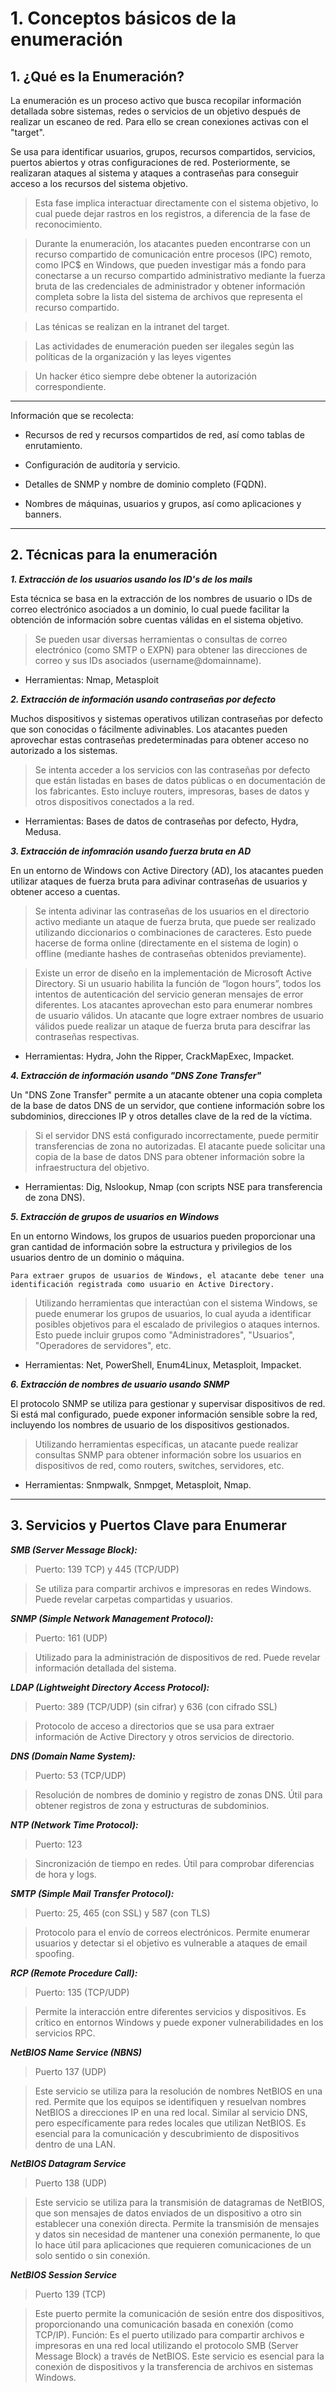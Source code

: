 # 1. Conceptos básicos de la enumeración

## 1. ¿Qué es la Enumeración?

La enumeración es un proceso activo que busca recopilar información detallada sobre sistemas, redes o servicios de un objetivo después de realizar un escaneo de red. Para ello se crean conexiones activas con el "target".

Se usa para identificar usuarios, grupos, recursos compartidos, servicios, puertos abiertos y otras configuraciones de red. Posteriormente, se realizaran ataques al sistema y ataques a contraseñas para conseguir acceso a los recursos del sistema objetivo.

> Esta fase implica interactuar directamente con el sistema objetivo, lo cual puede dejar rastros en los registros, a diferencia de la fase de reconocimiento.

> Durante la enumeración, los atacantes pueden encontrarse con un recurso compartido de comunicación entre procesos (IPC) remoto, como IPC$ en Windows, que pueden investigar más a fondo para conectarse a un recurso compartido administrativo mediante la fuerza bruta de las credenciales de administrador y obtener información completa sobre la lista del sistema de archivos que representa el recurso compartido.

> Las ténicas se realizan en la intranet del target.

> Las actividades de enumeración pueden ser ilegales según las políticas de la organización y las leyes vigentes
    
> Un hacker ético siempre debe obtener la autorización correspondiente.

---

Información que se recolecta:
- Recursos de red y recursos compartidos de red, así como tablas de enrutamiento.

- Configuración de auditoría y servicio.

- Detalles de SNMP y nombre de dominio completo (FQDN).

- Nombres de máquinas, usuarios y grupos, así como aplicaciones y banners.

---

## 2. Técnicas para la enumeración

***1. Extracción de los usuarios usando los ID's de los mails***

  Esta técnica se basa en la extracción de los nombres de usuario o IDs de correo electrónico asociados a un dominio, lo cual puede facilitar la obtención de información sobre cuentas válidas en el sistema objetivo.

  > Se pueden usar diversas herramientas o consultas de correo electrónico (como SMTP o EXPN) para obtener las direcciones de correo y sus IDs asociados (username@domainname).
  
  - Herramientas: Nmap, Metasploit

***2.  Extracción de información usando contraseñas por defecto***

  Muchos dispositivos y sistemas operativos utilizan contraseñas por defecto que son conocidas o fácilmente adivinables. Los atacantes pueden aprovechar estas contraseñas predeterminadas para obtener acceso no autorizado a los sistemas.

  > Se intenta acceder a los servicios con las contraseñas por defecto que están listadas en bases de datos públicas o en documentación de los fabricantes. Esto incluye routers, impresoras, bases de datos y otros dispositivos conectados a la red.

 - Herramientas: Bases de datos de contraseñas por defecto, Hydra, Medusa.

***3. Extracción de infomración usando fuerza bruta en AD***

En un entorno de Windows con Active Directory (AD), los atacantes pueden utilizar ataques de fuerza bruta para adivinar contraseñas de usuarios y obtener acceso a cuentas.

> Se intenta adivinar las contraseñas de los usuarios en el directorio activo mediante un ataque de fuerza bruta, que puede ser realizado utilizando diccionarios o combinaciones de caracteres. Esto puede hacerse de forma online (directamente en el sistema de login) o offline (mediante hashes de contraseñas obtenidos previamente).

> Existe un error de diseño en la implementación de Microsoft Active Directory. Si un usuario habilita la función de “logon hours”, todos los intentos de autenticación del servicio generan mensajes de error diferentes. Los atacantes aprovechan esto para enumerar nombres de usuario válidos. Un atacante que logre extraer nombres de usuario válidos puede realizar un ataque de fuerza bruta para descifrar las contraseñas respectivas. 

 - Herramientas: Hydra, John the Ripper, CrackMapExec, Impacket.

***4. Extracción de información usando "DNS Zone Transfer"***

  Un "DNS Zone Transfer" permite a un atacante obtener una copia completa de la base de datos DNS de un servidor, que contiene información sobre los subdominios, direcciones IP y otros detalles clave de la red de la víctima.

  > Si el servidor DNS está configurado incorrectamente, puede permitir transferencias de zona no autorizadas. El atacante puede solicitar una copia de la base de datos DNS para obtener información sobre la infraestructura del objetivo.

 - Herramientas: Dig, Nslookup, Nmap (con scripts NSE para transferencia de zona DNS).

***5. Extracción de grupos de usuarios en Windows***

En un entorno Windows, los grupos de usuarios pueden proporcionar una gran cantidad de información sobre la estructura y privilegios de los usuarios dentro de un dominio o máquina.

    Para extraer grupos de usuarios de Windows, el atacante debe tener una identificación registrada como usuario en Active Directory.

> Utilizando herramientas que interactúan con el sistema Windows, se puede enumerar los grupos de usuarios, lo cual ayuda a identificar posibles objetivos para el escalado de privilegios o ataques internos. Esto puede incluir grupos como "Administradores", "Usuarios", "Operadores de servidores", etc.

- Herramientas: Net, PowerShell, Enum4Linux, Metasploit, Impacket.

***6. Extracción de nombres de usuario usando SNMP***

El protocolo SNMP se utiliza para gestionar y supervisar dispositivos de red. Si está mal configurado, puede exponer información sensible sobre la red, incluyendo los nombres de usuario de los dispositivos gestionados.

> Utilizando herramientas específicas, un atacante puede realizar consultas SNMP para obtener información sobre los usuarios en dispositivos de red, como routers, switches, servidores, etc.

- Herramientas: Snmpwalk, Snmpget, Metasploit, Nmap. 

---

## 3. Servicios y Puertos Clave para Enumerar
***SMB (Server Message Block):***
> Puerto: 139 TCP) y 445 (TCP/UDP)

> Se utiliza para compartir archivos e impresoras en redes Windows. Puede revelar carpetas compartidas y usuarios.

***SNMP (Simple Network Management Protocol):***
> Puerto: 161 (UDP)

> Utilizado para la administración de dispositivos de red. Puede revelar información detallada del sistema.

***LDAP (Lightweight Directory Access Protocol):***
> Puerto: 389 (TCP/UDP) (sin cifrar) y 636 (con cifrado SSL)

> Protocolo de acceso a directorios que se usa para extraer información de Active Directory y otros servicios de directorio.

***DNS (Domain Name System):***
> Puerto: 53 (TCP/UDP)

> Resolución de nombres de dominio y registro de zonas DNS. Útil para obtener registros de zona y estructuras de subdominios.

***NTP (Network Time Protocol):***
> Puerto: 123

> Sincronización de tiempo en redes. Útil para comprobar diferencias de hora y logs.

***SMTP (Simple Mail Transfer Protocol):***
> Puerto: 25, 465 (con SSL) y 587 (con TLS)

> Protocolo para el envío de correos electrónicos. Permite enumerar usuarios y detectar si el objetivo es vulnerable a ataques de email spoofing.

***RCP (Remote Procedure Call):***
> Puerto: 135 (TCP/UDP)

> Permite la interacción entre diferentes servicios y dispositivos. Es crítico en entornos Windows y puede exponer vulnerabilidades en los servicios RPC.

***NetBIOS Name Service (NBNS)***
> Puerto 137 (UDP)

> Este servicio se utiliza para la resolución de nombres NetBIOS en una red. Permite que los equipos se identifiquen y resuelvan nombres NetBIOS a direcciones IP en una red local. Similar al servicio DNS, pero específicamente para redes locales que utilizan NetBIOS. Es esencial para la comunicación y descubrimiento de dispositivos dentro de una LAN.

***NetBIOS Datagram Service***
> Puerto 138 (UDP)

> Este servicio se utiliza para la transmisión de datagramas de NetBIOS, que son mensajes de datos enviados de un dispositivo a otro sin establecer una conexión directa. Permite la transmisión de mensajes y datos sin necesidad de mantener una conexión permanente, lo que lo hace útil para aplicaciones que requieren comunicaciones de un solo sentido o sin conexión.

***NetBIOS Session Service***
> Puerto 139 (TCP)

> Este puerto permite la comunicación de sesión entre dos dispositivos, proporcionando una comunicación basada en conexión (como TCP/IP).
Función: Es el puerto utilizado para compartir archivos e impresoras en una red local utilizando el protocolo SMB (Server Message Block) a través de NetBIOS. Este servicio es esencial para la conexión de dispositivos y la transferencia de archivos en sistemas Windows.
